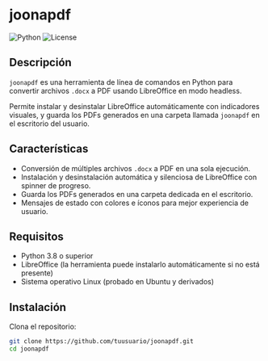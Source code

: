 # joonapdf

![Python](https://img.shields.io/badge/python-3.8%2B-blue)
![License](https://img.shields.io/badge/license-MIT-green)

## Descripción

`joonapdf` es una herramienta de línea de comandos en Python para convertir archivos `.docx` a PDF usando LibreOffice en modo headless. 

Permite instalar y desinstalar LibreOffice automáticamente con indicadores visuales, y guarda los PDFs generados en una carpeta llamada `joonapdf` en el escritorio del usuario.

## Características

- Conversión de múltiples archivos `.docx` a PDF en una sola ejecución.
- Instalación y desinstalación automática y silenciosa de LibreOffice con spinner de progreso.
- Guarda los PDFs generados en una carpeta dedicada en el escritorio.
- Mensajes de estado con colores e íconos para mejor experiencia de usuario.

## Requisitos

- Python 3.8 o superior
- LibreOffice (la herramienta puede instalarlo automáticamente si no está presente)
- Sistema operativo Linux (probado en Ubuntu y derivados)

## Instalación

Clona el repositorio:

```bash
git clone https://github.com/tuusuario/joonapdf.git
cd joonapdf

